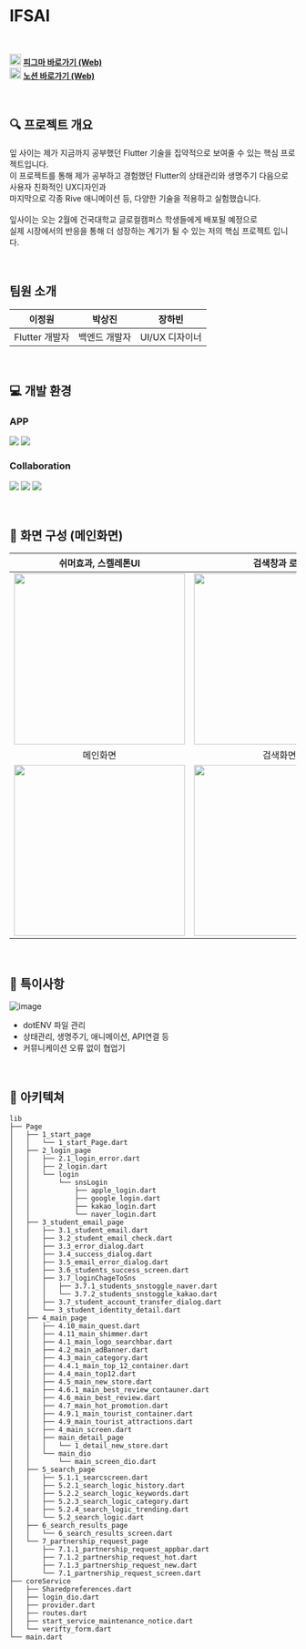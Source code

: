 # IFSAI

<br />


<img src="https://github.com/location132/IFSAI/assets/132702102/ab4a1dcf-468c-434f-8197-9d32cd519ce2" width="20" alt="Project Image"> <a href="https://www.figma.com/design/8gDYtHK41c2CYetQAYh1v0/잎사이?node-id=0-1&t=PZcXK9YipDUtbpvK-0"><strong>피그마 바로가기 (Web)</strong></a> 
<br />
 <img src="https://github.com/location132/IFSAI/assets/132702102/81fbb182-9ce0-4881-b81c-d3b47c1feeb0" width="20" alt="Project Image"> <a href="https://intriguing-cowl-e9d.notion.site/Flutter-cf9046ed0d9c4bc48db0e3e0d4110567?pvs=4"><strong>노션 바로가기 (Web)</strong></a>

<br />

## 🔍 프로젝트 개요
잎 사이는  제가 지금까지 공부했던 Flutter 기술을 집약적으로 보여줄 수 있는  핵심 프로젝트입니다.<br />
이 프로젝트를 통해 제가 공부하고 경험했던 Flutter의 상태관리와 생명주기 다음으로 사용자 친화적인 UX디자인과<br />
마지막으로 각종 Rive 애니메이션 등, 다양한 기술을 적용하고 실험했습니다.<br /><br />
잎사이는 오는 2월에 건국대학교 글로컬캠퍼스 학생들에게 배포될 예정으로<br />실제 시장에서의 반응을 통해 더 성장하는 계기가 될 수 있는 저의 핵심 프로젝트 입니다.

<br />

## 팀원 소개


| 이정원 | 박상진 | 장하빈 | 
| :-: | :-: | :-: | 
| Flutter 개발자 | 백엔드 개발자 | UI/UX 디자이너 |

<br />

## 💻 개발 환경

### APP
<img src="https://img.shields.io/badge/Dart-0175C2?style=for-the-badge&logo=Dart&logoColor=white"> <img src="https://img.shields.io/badge/flutter-02569B?style=for-the-badge&logo=flutter&logoColor=white">

### Collaboration
<img src="https://img.shields.io/badge/Notion-000000?style=for-the-badge&logo=Notion&logoColor=white"> <img src="https://img.shields.io/badge/Discord-5865F2?style=for-the-badge&logo=Discord&logoColor=white"> <img src="https://img.shields.io/badge/github-181717?style=for-the-badge&logo=github&logoColor=white">

<br />

## 📝 화면 구성 (메인화면)
| 쉬머효과, 스켈레톤UI | 검색창과 로고 |
| :-: | :-: |
|<img src="https://github.com/location132/IFSAI/assets/132702102/02555181-cb79-462c-8515-bfdba56cb0d6" width="300"> | <img src="https://github.com/location132/IFSAI/assets/132702102/adb1ea85-65ed-4c2d-90fe-f14be593e65e" width="300">
| 메인화면 | 검색화면 |
|<img src="https://github.com/location132/IFSAI/assets/132702102/3292847c-6ad2-4776-a7cf-3f3c0f4fc4b6" width="300"> | <img src="https://github.com/location132/IFSAI/assets/132702102/514af67d-0dd3-4dfb-ad1b-b4015caa7952" width="300">|


<br />

## 📌 특이사항

![image](https://github.com/location132/IFSAI/assets/132702102/55e079e8-3a04-4920-9289-eabda4addb4a)
- dotENV 파일 관리
- 상태관리, 생명주기, 애니메이션, API연결 등
- 커뮤니케이션 오류 없이 협업기



<br />

## 📁 아키텍쳐

```
lib
├── Page
│   ├── 1_start_page
│   │   └── 1_start_Page.dart
│   ├── 2_login_page
│   │   ├── 2.1_login_error.dart
│   │   ├── 2_login.dart
│   │   └── login
│   │       └── snsLogin
│   │           ├── apple_login.dart
│   │           ├── google_login.dart
│   │           ├── kakao_login.dart
│   │           └── naver_login.dart
│   ├── 3_student_email_page
│   │   ├── 3.1_student_email.dart
│   │   ├── 3.2_student_email_check.dart
│   │   ├── 3.3_error_dialog.dart
│   │   ├── 3.4_success_dialog.dart
│   │   ├── 3.5_email_error_dialog.dart
│   │   ├── 3.6_students_success_screen.dart
│   │   ├── 3.7_loginChageToSns
│   │   │   ├── 3.7.1_students_snstoggle_naver.dart
│   │   │   └── 3.7.2_students_snstoggle_kakao.dart
│   │   ├── 3.7_student_account_transfer_dialog.dart
│   │   └── 3_student_identity_detail.dart
│   ├── 4_main_page
│   │   ├── 4.10_main_quest.dart
│   │   ├── 4.11_main_shimmer.dart
│   │   ├── 4.1_main_logo_searchbar.dart
│   │   ├── 4.2_main_adBanner.dart
│   │   ├── 4.3_main_category.dart
│   │   ├── 4.4.1_main_top_12_container.dart
│   │   ├── 4.4_main_top12.dart
│   │   ├── 4.5_main_new_store.dart
│   │   ├── 4.6.1_main_best_review_contauner.dart
│   │   ├── 4.6_main_best_review.dart
│   │   ├── 4.7_main_hot_promotion.dart
│   │   ├── 4.9.1_main_tourist_container.dart
│   │   ├── 4.9_main_tourist_attractions.dart
│   │   ├── 4_main_screen.dart
│   │   ├── main_detail_page
│   │   │   └── 1_detail_new_store.dart
│   │   └── main_dio
│   │       └── main_screen_dio.dart
│   ├── 5_search_page
│   │   ├── 5.1.1_searcscreen.dart
│   │   ├── 5.2.1_search_logic_history.dart
│   │   ├── 5.2.2_search_logic_keywords.dart
│   │   ├── 5.2.3_search_logic_category.dart
│   │   ├── 5.2.4_search_logic_trending.dart
│   │   └── 5.2_search_logic.dart
│   ├── 6_search_results_page
│   │   └── 6_search_results_screen.dart
│   └── 7_partnership_request_page
│       ├── 7.1.1_partnership_request_appbar.dart
│       ├── 7.1.2_partnership_request_hot.dart
│       ├── 7.1.3_partnership_request_new.dart
│       └── 7.1_partnership_request_screen.dart
├── coreService
│   ├── Sharedpreferences.dart
│   ├── login_dio.dart
│   ├── provider.dart
│   ├── routes.dart
│   ├── start_service_maintenance_notice.dart
│   └── verifty_form.dart
└── main.dart

